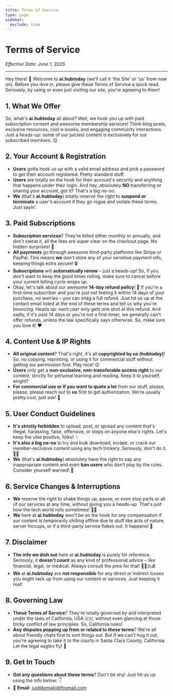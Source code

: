 ```yaml
---
title: Terms of Service
type: page
sidebar:
  exclude: true
---
```

# Terms of Service

*Effective Date: June 1, 2025*

---

Hey there! 👋 Welcome to **ai.hubtoday** (we'll call it 'the Site' or 'us' from now on). Before you dive in, please give these Terms of Service a quick read. Seriously, by using or even just visiting our site, you're agreeing to them!

## 1. What We Offer
So, what's **ai.hubtoday** all about? Well, we hook you up with paid subscription content and awesome membership services! Think blog posts, exclusive resources, cool e-books, and engaging community interactions. Just a heads-up: some of our juiciest content is exclusively for our subscribed members. 😉

## 2. Your Account & Registration
*   **Users** gotta hook us up with a valid email address and pick a password to get their account registered. Pretty standard stuff.
*   **Users** are totally on the hook for their account's security and anything that happens under their login. And hey, absolutely **NO** transferring or sharing your account, got it? That's a big no-no.
*   **We** (that's **ai.hubtoday**) totally reserve the right to **suspend or terminate** a user's account if they go rogue and violate these terms. Just sayin'.

## 3. Paid Subscriptions
*   **Subscription services**? They're billed either monthly or annually, and don't sweat it, all the fees are super clear on the checkout page. No hidden surprises! 💸
*   **All payments** go through awesome third-party platforms like Stripe or PayPal. This means **we** don't store any of your sensitive payment info, keeping things extra secure! 🔒
*   **Subscriptions** will **automatically renew** – just a heads-up! So, if you don't want to keep the good times rolling, make sure to cancel before your current billing cycle wraps up.
*   Okay, let's talk about our awesome **14-day refund policy**! 🥳 If you're a first-time subscriber and you're just not feeling it within 14 days of your purchase, no worries – you can snag a full refund. Just hit us up at the contact email listed at the end of these terms and tell us why you're bouncing. Heads up: each user only gets one shot at this refund. And sadly, if it's past 14 days or you're not a first-timer, we generally can't offer refunds, unless the law specifically says otherwise. So, make sure you love it! ❤️

## 4. Content Use & IP Rights
*   **All original content**? That's right, it's all **copyrighted by us (hubtoday)**! So, no copying, reprinting, or using it for commercial stuff without getting our permission first. Play nice! 😉
*   **Users** only get a **non-exclusive, non-transferable access right** to our content, strictly for personal learning and reading. Keep it to yourself, alright?
*   **For commercial use or if you want to quote a lot** from our stuff, please, please, please reach out to **us** first to get authorization. We're usually pretty cool, just ask! 🤝

## 5. User Conduct Guidelines
*   **It's strictly forbidden** to upload, post, or spread any content that's illegal, harassing, false, offensive, or steps on anyone else's rights. Let's keep the vibe positive, folks! ✨
*   **It's also a big no-no** to try and bulk download, scrape, or crack our member-exclusive content using any tech trickery. Seriously, don't do it. 🙅‍♀️
*   **We** (that's **ai.hubtoday**) absolutely have the right to zap any inappropriate content and even **ban users** who don't play by the rules. Consider yourself warned! 🚨

## 6. Service Changes & Interruptions
*   **We** reserve the right to shake things up, pause, or even stop parts or all of our services at any time, without giving you a heads-up. That's just how the tech world rolls sometimes! 🤷‍♂️
*   **We** here at **ai.hubtoday** won't be on the hook for any compensation if our content is temporarily chilling offline due to stuff like acts of nature, server hiccups, or if a third-party service flakes out. It happens! 🚧

## 7. Disclaimer
*   **The info we dish out** here at **ai.hubtoday** is purely for reference. Seriously, it **doesn't count** as any kind of professional advice – like financial, legal, or medical. Always consult the pros for that! 🧑‍⚕️⚖️💰
*   **We** at **ai.hubtoday** are **not responsible** for any direct or indirect losses you might rack up from using our content or services. Just keeping it real!

## 8. Governing Law
*   **These Terms of Service**? They're totally governed by and interpreted under the laws of California, USA 🇺🇸, without even glancing at those tricky conflict of law principles. So, California rules!
*   **Any disputes popping up from or related to these terms**? We're all about friendly chats first to sort things out. But if we can't hug it out, you're agreeing to take it to the courts in Santa Clara County, California. Let the legal eagles fly! 🦅

## 9. Get In Touch
*   **Got any questions about these terms**? Don't be shy! Just hit us up using the info below: 👇
*   📧 **Email**: [justlikemaki@foxmail.com](mailto:justlikemaki@foxmail.com)